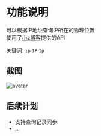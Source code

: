 # 功能说明

可以根据IP地址查询IP所在的物理位置  
使用了[小z博客](https://doc.xiaoz.me/#/api/ipinfo)提供的API

关键词: `ip` `IP` `Ip`

## 截图

![avatar](截图1.png)  

## 后续计划
- 支持查询记录同步
- ...
